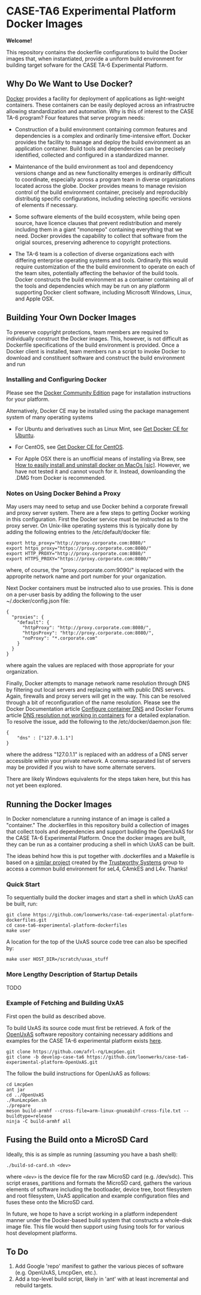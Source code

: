 CASE-TA6 Experimental Platform Docker Images
============================================

**Welcome!**

This repository contains the dockerfile configurations to build the
Docker images that, when instantiated, provide a uniform build
environment for building target sofware for the CASE TA-6 Experimental
Platform.

## Why Do We Want to Use Docker?

[Docker](http://www.docker.com) provides a facility for deployment of
applications as light-weight containers.  These containers can be
easily deployed across an infrastructre allowing standardization and
automation.  Why is this of interest to the CASE TA-6 program?  Four
features that serve program needs:

+ Construction of a build environment containing common features and
dependencies is a complex and ordinarily time-intensive effort.
Docker provides the facility to manage and deploy the build
environment as an application container.  Build tools and dependencies
can be precisely identified, collected and configured in a
standardized manner.

+ Maintenance of the build environment as tool and dependcency
versions change and as new functionality emerges is ordinarily
difficult to coordinate, especially across a program team in diverse
organizations located across the globe.  Docker provides means to
manage revision control of the build environment container, precisely
and reproducibly distributig specific configurations, including
selecting specific versions of elements if necessary.

+ Some software elements of the build ecosystem, while being open
source, have licence clauses that prevent redistribution and merely
including them in a giant "monorepo" containing everything that we
need.  Docker provides the capability to collect that software from
the origial sources, preserving adherence to copyright protections.

+ The TA-6 team is a collection of diverse organizations each with
differing enterprise operating systems and tools.  Ordinarily this
would require customization of the the build environment to operate on
each of the team sites, potentially affecting the behavior of the
build tools.  Docker constructs the build environment as a container
containing all of the tools and dependencies which may be run on any
platform supporting Docker client software, including Microsoft
Windows, Linux, and Apple OSX.

## Building Your Own Docker Images

To preserve copyright protections, team members are required to
individually construct the Docker images.  This, however, is not
difficult as Dockerfile specifications of the build environment is
provided.  Once a Docker client is installed, team members run a
script to invoke Docker to download and constituent software and
construct the build environment and run

### Installing and Configuring Docker

Please see the [Docker Community
Edition](https://www.docker.com/community-edition) page for
installation instructions for your platform.

Alternatively, Docker CE may be installed using the package management
system of many operating systems

+ For Ubuntu and derivatives such as Linux Mint, see [Get Docker CE
for Ubuntu](https://docs.docker.com/install/linux/docker-ce/ubuntu/).

+ For CentOS, see [Get Docker CE for
CentOS](https://docs.docker.com/install/linux/docker-ce/centos/).

+ For Apple OSX there is an unofficial means of installing via Brew,
see [How to easily install and uninstall docker on MacOs
[sic]](https://stackoverflow.com/questions/44346109/how-to-easily-install-and-uninstall-docker-on-macos).
However, we have not tested it and cannot vouch for it.  Instead,
downloanding the .DMG from Docker is recommended.

### Notes on Using Docker Behind a Proxy

May users may need to setup and use Docker behind a corporate firewall
and proxy server system.  There are a few steps to getting Docker
working in this configuration.  First the Docker service must be
instructed as to the proxy server.  On Unix-like operating systems
this is typically done by adding the following entries to the
/etc/default/docker file:

~~~~~
export http_proxy="http://proxy.corporate.com:8080/"
export https_proxy="https://proxy.corporate.com:8080/"
export HTTP_PROXY="http://proxy.corporate.com:8080/"
export HTTPS_PROXY="https://proxy.corporate.com:8080/"
~~~~~

where, of course, the "proxy.corporate.com:9090/" is replaced with the
approprite network name and port number for your organization.

Next Docker containers must be instructed also to use proxies.  This
is done on a per-user basis by adding the following to the user
~/.docker/config.json file:

~~~~~
{
  "proxies": {
    "default": {
      "httpProxy": "http://proxy.corporate.com:8080/",
      "httpsProxy": "http://proxy.corporate.com:8080/",
      "noProxy": "*.corporate.com"
    }
  }
}
~~~~~

where again the values are replaced with those appropriate for your
organization.

Finally, Docker attempts to manage network name resolution through DNS
by filtering out local servers and replacing with with public DNS
servers.  Again, firewalls and proxy servers will get in the way.
This can be resolved through a bit of reconfiguration of the name
resolution.  Please see the Docker Documentation article [Configure
container
DNS](https://docs.docker.com/v17.09/engine/userguide/networking/default_network/configure-dns/)
and Docker Forums article [DNS resolution not working in
containers](https://forums.docker.com/t/dns-resolution-not-working-in-containers/36246)
for a detailed explanation.  To resolve the issue, add the following
to the /etc/docker/daemon.json file:

~~~~~
{
	"dns" : ["127.0.1.1"]
}
~~~~~

where the address "127.0.1.1" is replaced with an address of a DNS
server accessible within your private network.  A comma-separated list
of servers may be provided if you wish to have some alternate servers.

There are likely Windows equivalents for the steps taken here, but
this has not yet been explored.

## Running the Docker Images

In Docker nomenclature a running instance of an image is called a
"container."  The .dockerfiles in this repository build a collection of
images that collect tools and dependencies and support building the OpenUxAS
for the CASE TA-6 Experimental Platform.  Once the docker images are built,
they can be run as a container producing a shell in which UxAS can be built.

The ideas behind how this is put together with .dockerfiles and a Makefile is
based on a [similar project](https://github.com/SEL4PROJ/seL4-CAmkES-L4v-dockerfiles)
created by the [Trustworthy Systems](https://ts.data61.csiro.au/projects/TS/)
group to access a common build environment for seL4, CAmkES and L4v.  Thanks!

### Quick Start

To sequentially build the docker images and start a shell in which UxAS
can be built, run:

~~~
git clone https://github.com/loonwerks/case-ta6-experimental-platform-dockerfiles.git
cd case-ta6-experimental-platform-dockerfiles
make user
~~~

A location for the top of the UxAS source code tree can also be specified by:

~~~
make user HOST_DIR=/scratch/uxas_stuff
~~~

### More Lengthy Description of Startup Details

TODO

### Example of Fetching and Building UxAS

First open the build as described above.

To build UxAS its source code must first be retrieved.  A fork of the [OpenUxAS](https://github.com/afrl-rq/OpenUxAS) software repository
containing necessary additions and examples for the CASE TA-6 experimental
platform exists [here](https://github.com/loonwerks/case-ta6-experimental-platform-OpenUxAS).

~~~
git clone https://github.com/afrl-rq/LmcpGen.git
git clone -b develop-case-ta6 https://github.com/loonwerks/case-ta6-experimental-platform-OpenUxAS.git
~~~

The follow the build instructions for OpenUxAS as follows:

~~~
cd LmcpGen
ant jar
cd ../OpenUxAS
./RunLmcpGen.sh
./prepare
meson build-armhf --cross-file=arm-linux-gnueabihf-cross-file.txt --buildtype=release
ninja -C build-armhf all
~~~

## Fusing the Build onto a MicroSD Card

Ideally, this is as simple as running (assuming you have a bash shell):

~~~
./build-sd-card.sh <dev>
~~~

where `<dev>` is the device file for the raw MicroSD card (e.g. /dev/sdc).
This script erases, partitions and formats the MicroSD card, gathers the
various elements of software including the bootloader, device tree,
boot filesystem and root filesystem, UxAS application and example
configuration files and fuses these onto the MicroSD card.

In future, we hope to have a script working in a platform independent
manner under the Docker-based build system that constructs a whole-disk
image file.  This file would then support using fusing tools for for
various host development platforms.

## To Do

1. Add Google 'repo' manifest to gather the various pieces of software
   (e.g. OpenUxAS, LmcpGen, etc.).
2. Add a top-level build script, likely in 'ant' with at least incremental
   and rebuild targets.
